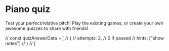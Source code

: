 # Piano quiz

Test your perfect/relative pitch! Play the existing games, or create your own awesome quizzes to share with friends!


// const quizAnswerData = [
//   {
//     attempts: 2, // 0 if passed
//     hints: ["show notes"]
//   }
// ]
